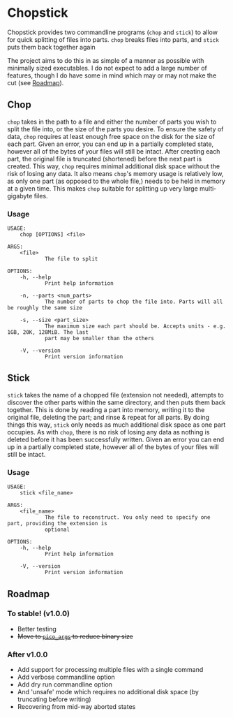 # Chopstick

Chopstick provides two commandline programs (`chop` and `stick`) to allow for quick splitting of files into parts.
`chop` breaks files into parts, and `stick` puts them back together again

The project aims to do this in as simple of a manner as possible with minimally sized executables.
I do not expect to add a large number of features, though I do have some in mind which may or may not make the cut (see [Roadmap](#Roadmap)).

## Chop

`chop` takes in the path to a file and either the number of parts you wish to split the file into, or the size of the parts you desire.
To ensure the safety of data, `chop` requires at least enough free space on the disk for the size of each part.
Given an error, you can end up in a partially completed state, however all of the bytes of your files will still be intact.
After creating each part, the original file is truncated (shortened) before the next part is created.
This way, `chop` requires minimal additional disk space without the risk of losing any data.
It also means `chop`'s memory usage is relatively low, as only one part (as opposed to the whole file,) needs to be held in memory at a given time.
This makes `chop` suitable for splitting up very large multi-gigabyte files.

### Usage

```
USAGE:
    chop [OPTIONS] <file>

ARGS:
    <file>
            The file to split

OPTIONS:
    -h, --help
            Print help information

    -n, --parts <num_parts>
            The number of parts to chop the file into. Parts will all be roughly the same size

    -s, --size <part_size>
            The maximum size each part should be. Accepts units - e.g. 1GB, 20K, 128MiB. The last
            part may be smaller than the others

    -V, --version
            Print version information
```

## Stick

`stick` takes the name of a chopped file (extension not needed), attempts to discover the other parts within the same directory, and then puts them back together.
This is done by reading a part into memory, writing it to the original file, deleting the part; and rinse & repeat for all parts.
By doing things this way, `stick` only needs as much additional disk space as one part occupies.
As with `chop`, there is no risk of losing any data as nothing is deleted before it has been successfully written.
Given an error you can end up in a partially completed state, however all of the bytes of your files will still be intact.

### Usage

```
USAGE:
    stick <file_name>

ARGS:
    <file_name>
            The file to reconstruct. You only need to specify one part, providing the extension is
            optional

OPTIONS:
    -h, --help
            Print help information

    -V, --version
            Print version information
```

## Roadmap

### To stable! (v1.0.0)

* Better testing
* ~~Move to [`pico_args`](https://github.com/RazrFalcon/pico-args) to reduce binary size~~

### After v1.0.0

* Add support for processing multiple files with a single command
* Add verbose commandline option
* Add dry run commandline option
* And 'unsafe' mode which requires no additional disk space (by truncating before writing)
* Recovering from mid-way aborted states
